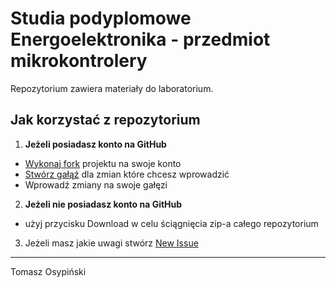 ﻿# Studia podyplomowe Energoelektronika - przedmiot mikrokontrolery

Repozytorium zawiera materiały do laboratorium.

## Jak korzystać z repozytorium

1. **Jeżeli posiadasz konto na GitHub**
* [Wykonaj fork][fork] projektu na swoje konto
* [Stwórz gałąź][branch] dla zmian które chcesz wprowadzić
* Wprowadź zmiany na swoje gałęzi 
2. **Jeżeli nie posiadasz konto na GitHub**
* użyj przycisku Download w celu ściągnięcia zip-a całego repozytorium
3. Jeżeli masz jakie uwagi stwórz [New Issue][is] 

---
Tomasz Osypiński<br></br>

[fork]: https://help.github.com/articles/fork-a-repo/
[branch]: https://help.github.com/articles/creating-and-deleting-branches-within-your-repository/
[pr]: https://help.github.com/articles/about-pull-requests/
[is]: https://help.github.com/articles/creating-an-issue/
